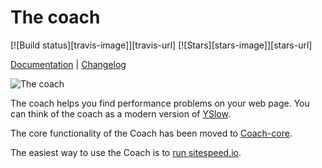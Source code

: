 # The coach

[![Build status][travis-image]][travis-url]
[![Stars][stars-image]][stars-url]

[Documentation](https://www.sitespeed.io/documentation/coach/) | [Changelog](https://github.com/sitespeedio/coach/blob/master/CHANGELOG.md)

![The coach](img/coach.png)

The coach helps you find performance problems on your web page. You can think of the coach as a modern version of [YSlow](http://yslow.org/).

The core functionality of the Coach has been moved to [Coach-core](https://github.com/sitespeedio/coach-core).

The easiest way to use the Coach is to [run sitespeed.io](https://www.sitespeed.io/#docker).
